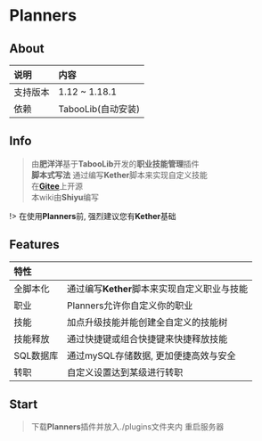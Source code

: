 # Planners

## About

|说明       |内容                 |
|:---       |:---                 |
|支持版本   |1.12 ~ 1.18.1        |
|依赖       |TabooLib(自动安装)   |

## Info

> 由**肥洋洋**基于**TabooLib**开发的**职业技能管理**插件  
> **脚本式写法** 通过编写**Kether**脚本来实现自定义技能  
> 在[**Gitee**](https://gitee.com/amazing-ocean-origin/planners)上开源  
> 本wiki由**Shiyu**编写

!> 在使用**Planners**前, 强烈建议您有**Kether**基础

## Features

|特性        |                                              |
|:---        |:---                                          |
|全脚本化    |通过编写**Kether**脚本来实现自定义职业与技能  |
|职业        |Planners允许你自定义你的职业                  |
|技能        |加点升级技能并能创建全自定义的技能树          |
|技能释放    |通过快捷键或组合快捷键来快捷释放技能          |
|SQL数据库   |通过mySQL存储数据, 更加便捷高效与安全         |
|转职        |自定义设置达到某级进行转职                    |


## Start

> 下载**Planners**插件并放入./plugins文件夹内
> 重启服务器
